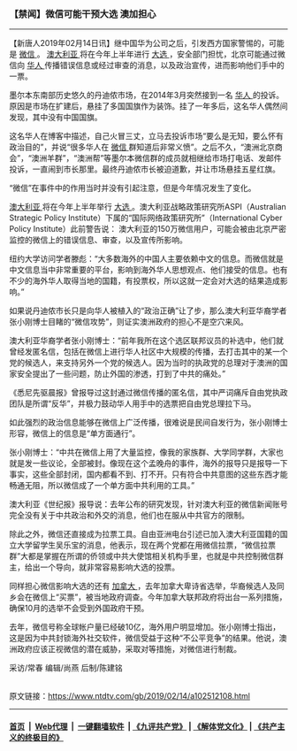 ### 【禁闻】微信可能干预大选 澳加担心
------------------------

<div class="post_content">
 <p>
  【新唐人2019年02月14日讯】继中国华为公司之后，引发西方国家警惕的，可能是
  <a href="https://www.ntdtv.com/gb/微信.htm">
   微信
  </a>
  。
  <a href="https://www.ntdtv.com/gb/澳大利亚.htm">
   澳大利亚
  </a>
  将在今年上半年进行
  <a href="https://www.ntdtv.com/gb/大选.htm">
   大选
  </a>
  ，安全部门担忧，北京可能通过微信向
  <a href="https://www.ntdtv.com/gb/华人.htm">
   华人
  </a>
  传播错误信息或经过审查的消息，以及政治宣传，进而影响他们手中的一票。
 </p>
 <p>
  墨尔本东南部历史悠久的丹迪侬市场，在2014年3月突然接到一名
  <a href="https://www.ntdtv.com/gb/华人.htm">
   华人
  </a>
  的投诉。原因是市场在扩建后，悬挂了多国国旗作为装饰。挂了一年多后，这名华人偶然间发现，其中没有中国国旗。
 </p>
 <p>
  这名华人在博客中描述，自己火冒三丈，立马去投诉市场“要么是无知，要么怀有政治目的”，并说“很多华人在
  <a href="https://www.ntdtv.com/gb/微信.htm">
   微信
  </a>
  群知道后非常义愤”。之后不久，“澳洲北京商会”，“澳洲羊群”，“澳洲帮”等墨尔本微信群的成员就相继给市场打电话、发邮件投诉，一直闹到市长那里。最终丹迪侬市长被迫道歉，并让市场悬挂五星红旗。
 </p>
 <p>
  “微信”在事件中的作用当时并没有引起注意，但是今年情况发生了变化。
 </p>
 <p>
  <a href="https://www.ntdtv.com/gb/澳大利亚.htm">
   澳大利亚
  </a>
  将在今年上半年举行
  <a href="https://www.ntdtv.com/gb/大选.htm">
   大选
  </a>
  。澳大利亚战略政策研究所ASPI（Australian Strategic Policy Institute）下属的“国际网络政策研究所”（International Cyber Policy Institute）此前警告说： 澳大利亚的150万微信用户，可能会被由北京严密监控的微信上的错误信息、审查，以及宣传所影响。
 </p>
 <p>
  纽约大学访问学者滕彪：“大多数海外的中国人主要依赖中文的信息。而微信就是中文信息当中非常重要的平台，影响到海外华人思想观点、他们接受的信息。也有不少的海外华人取得当地的国籍，有投票权，所以这就一定会对大选的结果造成影响。”
 </p>
 <p>
  如果说丹迪侬市长只是向华人被植入的“政治正确”让了步，那么澳大利亚华裔学者张小刚博士目睹的“微信攻势”，则证实澳洲政府的担心不是空穴来风。
 </p>
 <p>
  澳大利亚华裔学者张小刚博士：“前年我所在这个选区联邦议员的补选中，他们就曾经发匿名信，包括在微信上进行华人社区中大规模的传播，去打击其中的某一个党的候选人，来支持另外一个党的候选人。因为当时的执政党的总理对于澳洲的国家安全提出了一些问题，防止外国的渗透，打到了中共的痛处。”
 </p>
 <p>
  《悉尼先驱晨报》曾报导过这封通过微信传播的匿名信，其中严词痛斥自由党执政团队是所谓“反华”，并极力鼓动华人用手中的选票把自由党总理拉下马。
 </p>
 <p>
  如此强烈的政治信息能够在微信上广泛传播，很难说是民间自发行为，张小刚博士形容，微信上的信息是“单方面通行”。
 </p>
 <p>
  张小刚博士：“中共在微信上用了大量监控，像我的家族群、大学同学群，大家也就是发一些议论，全部被封。像现在这个孟晚舟的事件，海外的报导只是报导一下事实，这些全部封闭，国内都看不到、打不开。只有符合中共意图的这些东西才能畅通无阻，所以微信成了一个单方面中共利用的工具。”
 </p>
 <p>
  澳大利亚《世纪报》报导说：去年公布的研究发现，针对澳大利亚的微信新闻账号完全没有关于中共政治和外交的消息，他们也在服从中共官方的限制。
 </p>
 <p>
  除此之外，微信还直接成为拉票工具。自由亚洲电台引述已加入澳大利亚国籍的国立大学留学生吴乐宝的消息，他表示，现在两个党都在用微信拉票，“微信拉票群”大都是掌握在所谓的侨领或中共大使馆相关机构手里，也就是中共控制微信群主，给出一个导向，就非常容易影响大选的投票。
 </p>
 <p>
  同样担心微信影响大选的还有
  <a href="https://www.ntdtv.com/gb/加拿大.htm">
   加拿大
  </a>
  ，去年加拿大卑诗省选举，华裔候选人及同乡会在微信上“买票”，被当地政府调查。今年加拿大联邦政府将出台一系列措施，确保10月的选举不会受到外国政府干预。
 </p>
 <p>
  去年，微信号称全球帐户量已经破10亿，海外用户明显增加。张小刚博士指出，这是因为中共封锁海外社交软件，微信受益于这种“不公平竞争”的结果。他说，澳洲政府应该正视微信的潜在威胁，采取对等措施，对微信进行制裁。
 </p>
 <p>
  采访/常春 编辑/尚燕 后制/陈建铭
 </p>
 <div class="single_ad">
 </div>
</div>

<br/>原文链接：https://www.ntdtv.com/gb/2019/02/14/a102512108.html


------------------------
#### [首页](https://github.com/gfw-breaker/banned-news/blob/master/README.md) &nbsp;|&nbsp; [Web代理](https://github.com/labour-camp/helloworld) &nbsp;|&nbsp; [一键翻墙软件](https://github.com/gfw-breaker/nogfw/blob/master/README.md) &nbsp;| [《九评共产党》](https://github.com/gfw-breaker/9ping.md/blob/master/README.md#九评之一评共产党是什么) | [《解体党文化》](https://github.com/gfw-breaker/jtdwh.md/blob/master/README.md) | [《共产主义的终极目的》](https://github.com/gfw-breaker/gczydzjmd.md/blob/master/README.md)

